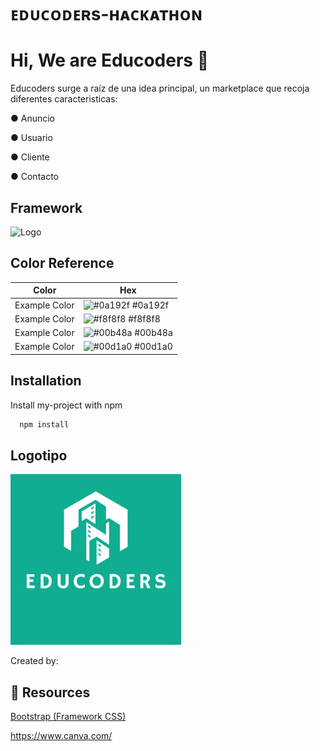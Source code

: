 
# ᴇᴅᴜᴄᴏᴅᴇʀs-ʜᴀᴄᴋᴀᴛʜᴏɴ

# Hi, We are Educoders 👋

Educoders surge a raíz de una idea principal, un marketplace que recoja diferentes
caracteristicas:

● Anuncio 

● Usuario 

● Cliente 

● Contacto 


## Framework


![Logo](https://img.icons8.com/color/2x/vue-js.png)


## Color Reference

| Color             | Hex                                                                |
| ----------------- | ------------------------------------------------------------------ |
| Example Color | ![#0a192f](https://via.placeholder.com/10/0a192f?text=+) #0a192f |
| Example Color | ![#f8f8f8](https://via.placeholder.com/10/f8f8f8?text=+) #f8f8f8 |
| Example Color | ![#00b48a](https://via.placeholder.com/10/00b48a?text=+) #00b48a |
| Example Color | ![#00d1a0](https://via.placeholder.com/10/00b48a?text=+) #00d1a0 |


## Installation

Install my-project with npm

```bash
  npm install
```
  

## Logotipo
![Logo](https://raw.githubusercontent.com/lauracastelao/image/main/assets/EducodersLogo.png)

Created by:

## 🔗 Resources


[Bootstrap (Framework CSS)](https://getbootstrap.com/docs/5.0/getting-started/introduction/ "Bootstrap 5")

https://www.canva.com/


